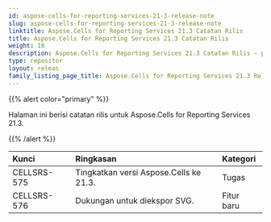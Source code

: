 ```yaml
---
id: aspose-cells-for-reporting-services-21-3-release-note
slug: aspose-cells-for-reporting-services-21-3-release-note
linktitle: Aspose.Cells for Reporting Services 21.3 Catatan Rilis
title: Aspose.Cells for Reporting Services 21.3 Catatan Rilis
weight: 18
description: Aspose.Cells for Reporting Services 21.3 Catatan Rilis – pembaruan dan perbaikan terkini
type: repositor
layout: releas
family_listing_page_title: Aspose.Cells for Reporting Services 21.3 Release Note
---
```

{{% alert color="primary" %}} 

Halaman ini berisi catatan rilis untuk Aspose.Cells for Reporting Services 21.3.

{{% /alert %}} 

|**Kunci**|**Ringkasan**|**Kategori**|
| :- | :- | :- |
|CELLSRS-575|Tingkatkan versi Aspose.Cells ke 21.3.|Tugas|
|CELLSRS-576|Dukungan untuk diekspor SVG.|Fitur baru|



